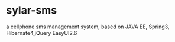 sylar-sms
=========

a cellphone sms management system, based on JAVA EE, Spring3, Hibernate4,jQuery EasyUI2.6
